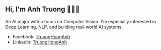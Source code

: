 ## Hi, I'm Anh Truong 👋👋👋
An AI major with a focus on Computer Vision. I'm especially interested in Deep Learning, NLP, and building real-world AI systems.
<!--
**AnhAnh22062004/AnhAnh22062004** is a ✨ _special_ ✨ repository because its `README.md` (this file) appears on your GitHub profile.

Here are some ideas to get you started:

- 🔭 I’m currently working on ...
- 🌱 I’m currently learning ...
- 👯 I’m looking to collaborate on ...
- 🤔 I’m looking for help with ...
- 💬 Ask me about ...
- 📫 How to reach me: ...
- 😄 Pronouns: ...
- ⚡ Fun fact: ...
-->
- Facebook: [TruongHongAnh](https://www.facebook.com/truonghonganh04/?locale=vi_VN)
- Linkedln: [TruongHongAnh](https://www.linkedin.com/in/tr%C6%B0%C6%A1ng-anh-07b4572a5/)

